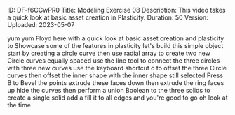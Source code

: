 ID: DF-f6CCwPR0
Title: Modeling Exercise 08
Description: This video takes a quick look at basic asset creation in Plasticity.
Duration: 50
Version: 
Uploaded: 2023-05-07

yum yum
Floyd here with a quick look at basic
asset creation and plasticity to
Showcase some of the features in
plasticity let's build this simple
object start by creating a circle curve
then use radial array to create two new
Circle curves equally spaced use the
line tool to connect the three circles
with three new curves use the keyboard
shortcut o to offset the three Circle
curves
then offset the inner shape
with the inner shape still selected
Press B to Bevel the points
extrude these faces down
then extrude the ring faces up
hide the curves then perform a union
Boolean to the three solids to create a
single solid
add a fill it to all edges and you're
good to go
oh look at the time
